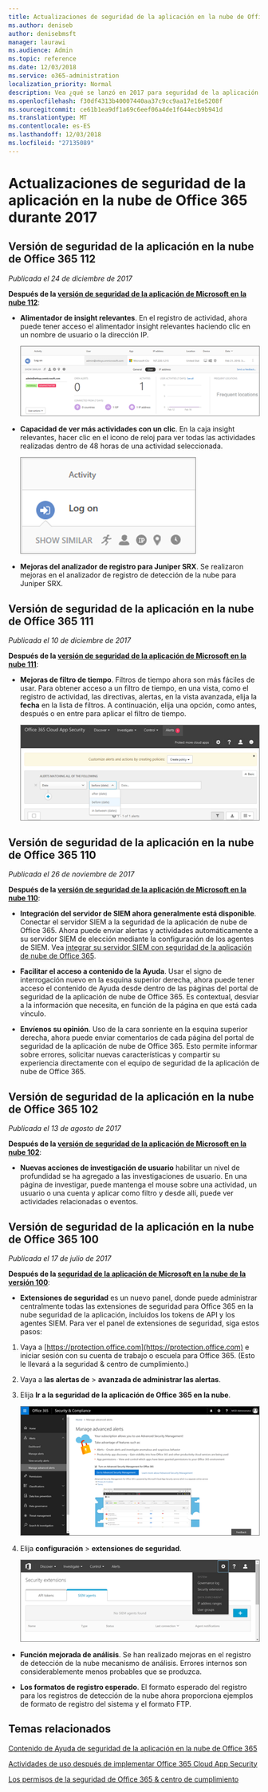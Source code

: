 ```yaml
---
title: Actualizaciones de seguridad de la aplicación en la nube de Office 365 durante 2017
ms.author: deniseb
author: denisebmsft
manager: laurawi
ms.audience: Admin
ms.topic: reference
ms.date: 12/03/2018
ms.service: o365-administration
localization_priority: Normal
description: Vea ¿qué se lanzó en 2017 para seguridad de la aplicación de nube de Office 365
ms.openlocfilehash: f30df4313b40007440aa37c9cc9aa17e16e5208f
ms.sourcegitcommit: ce61b1ea9df1a69c6eef06a4de1f644ecb9b941d
ms.translationtype: MT
ms.contentlocale: es-ES
ms.lasthandoff: 12/03/2018
ms.locfileid: "27135089"
---
```

# <a name="office-365-cloud-app-security-updates-during-2017"></a>Actualizaciones de seguridad de la aplicación en la nube de Office 365 durante 2017
    
## <a name="office-365-cloud-app-security-release-112"></a>Versión de seguridad de la aplicación en la nube de Office 365 112

*Publicada el 24 de diciembre de 2017* 
  
**Después de la [versión de seguridad de la aplicación de Microsoft en la nube 112](https://docs.microsoft.com/cloud-app-security/release-notes#cloud-app-security-release-112)**: 
  
- **Alimentador de insight relevantes**. En el registro de actividad, ahora puede tener acceso el alimentador insight relevantes haciendo clic en un nombre de usuario o la dirección IP. 
    
    ![Haga clic en un nombre de usuario o la dirección IP del alimentador de insight relevantes en el registro de actividad.](media/8e32b3fa-8c0c-4c5e-b248-fe7d7e1b516d.png)
  
- **Capacidad de ver más actividades con un clic**. En la caja insight relevantes, hacer clic en el icono de reloj para ver todas las actividades realizadas dentro de 48 horas de una actividad seleccionada. 
    
    ![En el alimentador de perspectivas pertinentes, haga clic en el icono de reloj para ver las actividades realizadas dentro de una actividad seleccionada 48 horas](media/c6c96aa0-98e5-4205-8873-45f8d6fd0843.png)
  
- **Mejoras del analizador de registro para Juniper SRX**. Se realizaron mejoras en el analizador de registro de detección de la nube para Juniper SRX. 
    
## <a name="office-365-cloud-app-security-release-111"></a>Versión de seguridad de la aplicación en la nube de Office 365 111

*Publicada el 10 de diciembre de 2017* 
  
**Después de la [versión de seguridad de la aplicación de Microsoft en la nube 111](https://docs.microsoft.com/cloud-app-security/release-notes#cloud-app-security-release-111)**: 
  
- **Mejoras de filtro de tiempo**. Filtros de tiempo ahora son más fáciles de usar. Para obtener acceso a un filtro de tiempo, en una vista, como el registro de actividad, las directivas, alertas, en la vista avanzada, elija la **fecha** en la lista de filtros. A continuación, elija una opción, como antes, después o en entre para aplicar el filtro de tiempo. 
    
    ![Use el filtro de fecha para ver información antes, después o entre las fechas.](media/9dbb2a10-f68f-413b-8b4e-88911152cb92.png)
  
## <a name="office-365-cloud-app-security-release-110"></a>Versión de seguridad de la aplicación en la nube de Office 365 110

*Publicada el 26 de noviembre de 2017* 
  
**Después de la [versión de seguridad de la aplicación de Microsoft en la nube 110](https://docs.microsoft.com/cloud-app-security/release-notes#cloud-app-security-release-110)**: 
  
- **Integración del servidor de SIEM ahora generalmente está disponible**. Conectar el servidor SIEM a la seguridad de la aplicación de nube de Office 365. Ahora puede enviar alertas y actividades automáticamente a su servidor SIEM de elección mediante la configuración de los agentes de SIEM. Vea [integrar su servidor SIEM con seguridad de la aplicación de nube de Office 365](integrate-your-siem-server-with-office-365-cas.md).
    
- **Facilitar el acceso a contenido de la Ayuda**. Usar el signo de interrogación nuevo en la esquina superior derecha, ahora puede tener acceso el contenido de Ayuda desde dentro de las páginas del portal de seguridad de la aplicación de nube de Office 365. Es contextual, desviar a la información que necesita, en función de la página en que está cada vínculo. 
    
- **Envíenos su opinión**. Uso de la cara sonriente en la esquina superior derecha, ahora puede enviar comentarios de cada página del portal de seguridad de la aplicación de nube de Office 365. Esto permite informar sobre errores, solicitar nuevas características y compartir su experiencia directamente con el equipo de seguridad de la aplicación de nube de Office 365. 
    
## <a name="office-365-cloud-app-security-release-102"></a>Versión de seguridad de la aplicación en la nube de Office 365 102

*Publicada el 13 de agosto de 2017* 
  
**Después de la [versión de seguridad de la aplicación de Microsoft en la nube 102](https://docs.microsoft.com/cloud-app-security/release-notes#cloud-app-security-release-102)**: 
  
- **Nuevas acciones de investigación de usuario** habilitar un nivel de profundidad se ha agregado a las investigaciones de usuario. En una página de investigar, puede mantenga el mouse sobre una actividad, un usuario o una cuenta y aplicar como filtro y desde allí, puede ver actividades relacionadas o eventos. 
    
## <a name="office-365-cloud-app-security-release-100"></a>Versión de seguridad de la aplicación en la nube de Office 365 100

*Publicada el 17 de julio de 2017* 
  
**Después de la [seguridad de la aplicación de Microsoft en la nube de la versión 100](https://docs.microsoft.com/cloud-app-security/release-notes#cloud-app-security-release-100)**: 
  
- **Extensiones de seguridad** es un nuevo panel, donde puede administrar centralmente todas las extensiones de seguridad para Office 365 en la nube seguridad de la aplicación, incluidos los tokens de API y los agentes SIEM. Para ver el panel de extensiones de seguridad, siga estos pasos: 
    
1. Vaya a [https://protection.office.com](https://protection.office.com) e iniciar sesión con su cuenta de trabajo o escuela para Office 365. (Esto le llevará a la seguridad &amp; centro de cumplimiento.) 
    
2. Vaya a **las alertas de** \> **avanzada de administrar las alertas**.
    
3. Elija **Ir a la seguridad de la aplicación de Office 365 en la nube**.
    
    ![En la seguridad &amp; centro de cumplimiento, elija alertas \> administrar avanzada alertas \> vaya a administración de seguridad avanzada](media/9792b121-9cd4-4faa-a6e0-81cfab4bf2f2.png)
  
4. Elija **configuración** \> **extensiones de seguridad**.
    
    ![En el portal de ASM, elija configuración \> extensiones de seguridad](media/f03d47a1-91ff-41b9-9baf-b514cffe41a8.png)
  
- **Función mejorada de análisis**. Se han realizado mejoras en el registro de detección de la nube mecanismo de análisis. Errores internos son considerablemente menos probables que se produzca. 
    
- **Los formatos de registro esperado**. El formato esperado del registro para los registros de detección de la nube ahora proporciona ejemplos de formato de registro del sistema y el formato FTP. 
    
## <a name="related-topics"></a>Temas relacionados

[Contenido de Ayuda de seguridad de la aplicación en la nube de Office 365](office-365-cas-help.md)
  
[Actividades de uso después de implementar Office 365 Cloud App Security](utilization-activities-for-ocas.md)
  
[Los permisos de la seguridad de Office 365 &amp; centro de cumplimiento](permissions-in-the-security-and-compliance-center.md)
  

